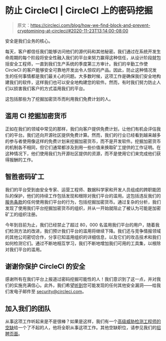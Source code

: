 # 防止 CircleCI | CircleCI 上的密码挖掘

> 原文：<https://circleci.com/blog/how-we-find-block-and-prevent-cryptomining-at-circleci/#2020-11-23T13:14:00-08:00>

安全是我们业务的核心。

每天，客户都信任我们能够访问他们的源代码和其他秘密。我们通过在系统开发生命周期的每个阶段将安全性融入我们的平台来努力赢得这种信任，从设计阶段就包括安全工程师，一直到我们生产系统的季度第三方审计。我们的辛勤工作使 CircleCI 的客户能够安全可靠地开发出令人惊叹的产品。因此，防止这种情况发生的任何事情都是我们最关心的问题。大多数时候，这项工作是确保我们安全地构建我们的软件，这样我们也可以安全地构建您的软件。然而，有时我们努力防止人们以损害我们客户的方式滥用我们的平台。

这包括那些为了挖掘加密货币而利用我们免费计划的人。

## 滥用 CI 挖掘加密货币

正如在我们的领域中常见的那样，我们向客户提供免费计划，让他们有机会评估我们的平台。我们还向开源社区提供免费计算。然而，我们的行业已经看到越来越多的参与者使用像这样的免费计划来挖掘加密货币，而不是开发软件。挖掘加密货币的机制各不相同，但它们通常都涉及到用一些价值来换取矿工提供的工作证明。在这种情况下，他们使用我们为开源社区提供的资源，而不是使用它们来完成他们获得报酬的工作。

## 智胜密码矿工

我们的平台受到由安全专家、运营工程师、数据科学家和开发人员组成的跨职能团队的保护，他们的持续工作包括发现和根除对我们平台的滥用。这包括违反我们的[服务条款](/terms-of-service/)的任何使用我们平台的行为，包括挖掘加密货币。通过复杂的分析，我们发现了使用我们平台挖掘加密货币的组织，并从一开始就阻止了被认为可能是加密矿工的组织注册。

今年到目前为止，我们已经禁止了超过 80，000 名滥用我们平台的用户，随着我们检测方法的改进，我们预计我们平台的滥用将继续下降。我们还与竞争情报领域的其他公司密切合作，分享已知滥用组织的详细信息，以及它们的攻击技术和我们如何检测它们。通过不断地相互学习，我们不断地增加我们可用的工具集，以根除对我们平台的滥用。

## 谢谢你保护 CircleCI 的安全

感谢所有在我们平台上报道过密码挖掘可能性的人！我们意识到了这一点，并对我们的实施充满信心。此外，我们希望[听到](/security/)您可能发现的任何其他安全漏洞——给我们发电子邮件至 security@circleci.com。

## 加入我们的团队

从事这项工作听起来是不是很棒？如果是这样，我们有一个[高级威胁检测工程师的空缺](/careers/jobs/)给一个了不起的人，他将全职从事这项工作。其他空缺职位，请参见我们的[招聘页面](/careers/)。